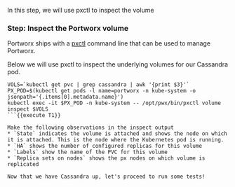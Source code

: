 In this step, we will use pxctl to inspect the volume

### Step: Inspect the Portworx volume

Portworx ships with a [pxctl](https://docs.portworx.com/control/status.html) command line that can be used to manage Portworx.

Below we will use pxctl to inspect the underlying volumes for our Cassandra pod. 

```
VOLS=`kubectl get pvc | grep cassandra | awk '{print $3}'`
PX_POD=$(kubectl get pods -l name=portworx -n kube-system -o jsonpath='{.items[0].metadata.name}')
kubectl exec -it $PX_POD -n kube-system -- /opt/pwx/bin/pxctl volume inspect $VOLS
```{{execute T1}}

Make the following observations in the inspect output
* `State` indicates the volume is attached and shows the node on which it is attached. This is the node where the Kubernetes pod is running.
* `HA` shows the number of configured replicas for this volume
* `Labels` show the name of the PVC for this volume
* `Replica sets on nodes` shows the px nodes on which volume is replicated

Now that we have Cassandra up, let's proceed to run some tests!
